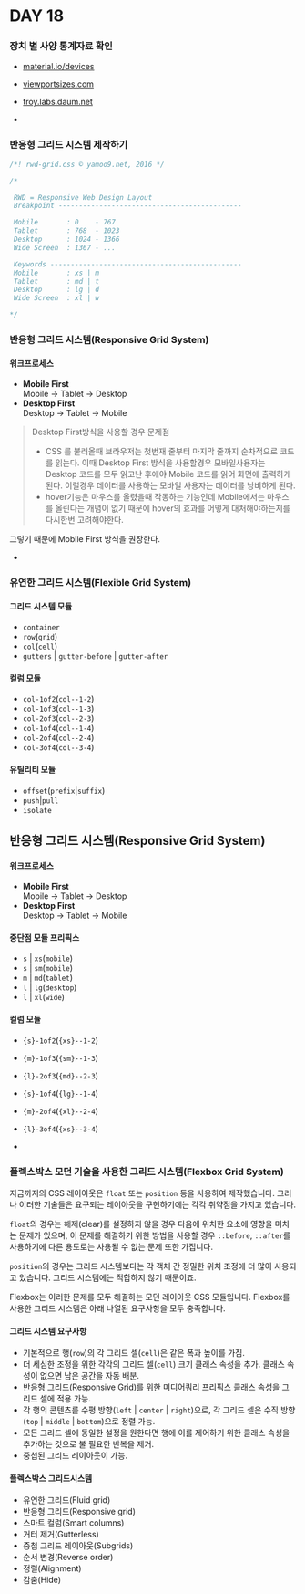 # DAY 18

### 장치 별 사양 통계자료 확인

- [material.io/devices](https://material.io/devices/)
- [viewportsizes.com](http://viewportsizes.com/)
- [troy.labs.daum.net](http://troy.labs.daum.net/)

-

### 반응형 그리드 시스템 제작하기

```css
/*! rwd-grid.css © yamoo9.net, 2016 */

/*

 RWD = Responsive Web Design Layout
 Breakpoint ---------------------------------------------

 Mobile       : 0    - 767
 Tablet       : 768  - 1023
 Desktop      : 1024 - 1366
 Wide Screen  : 1367 - ...

 Keywords -----------------------------------------------
 Mobile       : xs | m
 Tablet       : md | t
 Desktop      : lg | d
 Wide Screen  : xl | w

*/
```

### 반응형 그리드 시스템(Responsive Grid System)

#### 워크프로세스

- __Mobile First__<br>
Mobile → Tablet → Desktop
- __Desktop First__<br>
Desktop → Tablet → Mobile

> Desktop First방식을 사용할 경우 문제점
> - CSS 를 불러올때 브라우저는 첫번재 줄부터 마지막 줄까지 순차적으로 코드를 읽는다.
> 이때 Desktop First 방식을 사용할경우 모바일사용자는 Desktop 코드를 모두 읽고난 후에야 Mobile 코드를 읽어 화면에 출력하게 된다. 이럴경우 데이터를 사용하는 모바일 사용자는 데이터를 낭비하게 된다.
> - hover기능은 마우스를 올렸을때 작동하는 기능인데 Mobile에서는 마우스를 올린다는 개념이 없기 때문에 hover의 효과를 어떻게 대처해야하는지를 다시한번 고려해야한다.

그렇기 때문에 Mobile First 방식을 권장한다.

-

### 유연한 그리드 시스템(Flexible Grid System)

#### 그리드 시스템 모듈

- `container`
- `row`(`grid`)
- `col`(`cell`)
- `gutters` | `gutter-before` | `gutter-after`

#### 컬럼 모듈

- `col-1of2`(`col--1-2`)
- `col-1of3`(`col--1-3`)
- `col-2of3`(`col--2-3`)
- `col-1of4`(`col--1-4`)
- `col-2of4`(`col--2-4`)
- `col-3of4`(`col--3-4`)

#### 유틸리티 모듈

- `offset`(`prefix`|`suffix`)
- `push`|`pull`
- `isolate`

## 반응형 그리드 시스템(Responsive Grid System)

#### 워크프로세스

- __Mobile First__<br>
Mobile → Tablet → Desktop
- __Desktop First__<br>
Desktop → Tablet → Mobile

#### 중단점 모듈 프리픽스

- `s` | `xs`(`mobile`)
- `s` | `sm`(`mobile`)
- `m` | `md`(`tablet`)
- `l` | `lg`(`desktop`)
- `l` | `xl`(`wide`)

#### 컬럼 모듈

- `{s}-1of2`(`{xs}--1-2`)
- `{m}-1of3`(`{sm}--1-3`)
- `{l}-2of3`(`{md}--2-3`)
- `{s}-1of4`(`{lg}--1-4`)
- `{m}-2of4`(`{xl}--2-4`)
- `{l}-3of4`(`{xs}--3-4`)

-

### 플렉스박스 모던 기술을 사용한 그리드 시스템(Flexbox Grid System)

지금까지의 CSS 레이아웃은 `float` 또는 `position` 등을 사용하여 제작했습니다. 그러나 이러한 기술들은 요구되는 레이아웃을 구현하기에는 각각 취약점을 가지고 있습니다.

`float`의 경우는 해제(clear)를 설정하지 않을 경우 다음에 위치한 요소에 영향을 미치는 문제가 있으며, 이 문제를 해결하기 위한 방법을 사용할 경우 `::before`, `::after`를 사용하기에 다른 용도로는 사용될 수 없는 문제 또한 가집니다.

`position`의 경우는 그리드 시스템보다는 각 객체 간 정밀한 위치 조정에 더 많이 사용되고 있습니다. 그리드 시스템에는 적합하지 않기 때문이죠.

Flexbox는 이러한 문제를 모두 해결하는 모던 레이아웃 CSS 모듈입니다. Flexbox를 사용한 그리드 시스템은 아래 나열된 요구사항을 모두 충족합니다.

#### 그리드 시스템 요구사항

- 기본적으로 행(`row`)의 각 그리드 셀(`cell`)은 같은 폭과 높이를 가짐.
- 더 세심한 조정을 위한 각각의 그리드 셀(`cell`) 크기 클래스 속성을 추가. 클래스 속성이 없으면 남은 공간을 자동 배분.
- 반응형 그리드(Responsive Grid)를 위한 미디어쿼리 프리픽스 클래스 속성을 그리드 셀에 적용 가능.
- 각 행의 콘텐츠를 수평 방향(`left` | `center` | `right`)으로, 각 그리드 셀은 수직 방향(`top` | `middle` | `bottom`)으로 정렬 가능.
- 모든 그리드 셀에 동일한 설정을 원한다면 행에 이를 제어하기 위한 클래스 속성을 추가하는 것으로 불 필요한 반복을 제거.
- 중첩된 그리드 레이아웃이 가능.

#### 플렉스박스 그리드시스템

- 유연한 그리드(Fluid grid)
- 반응형 그리드(Responsive grid)
- 스마트 컬럼(Smart columns)
- 거터 제거(Gutterless)
- 중첩 그리드 레이아웃(Subgrids)
- 순서 변경(Reverse order)
- 정렬(Alignment)
- 감춤(Hide)

